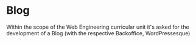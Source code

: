 # Blog
Within the scope of the Web Engineering curricular unit it's asked for the development of a Blog (with the respective Backoffice, WordPressesque)
